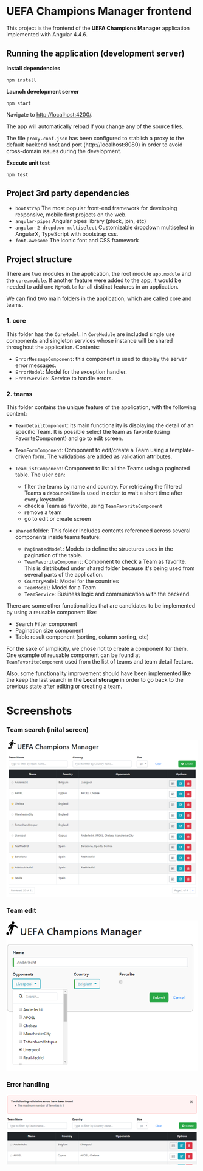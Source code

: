 # UEFA Champions Manager frontend

This project is the frontend of the **UEFA Champions Manager** application implemented with Angular 4.4.6. 

## Running the application (development server)

**Install dependencies**
```
npm install
```

**Launch development server**
```
npm start 
```
Navigate to [http://localhost:4200/](http://localhost:4200/). 

The app will automatically reload if you change any of the source files.

The file `proxy.conf.json` has been configured to stablish a proxy to the default backend host and port (http://localhost:8080) in order to avoid cross-domain issues during the development.

**Execute unit test**
```
npm test 
```

## Project 3rd party dependencies
- `bootstrap` The most popular front-end framework for developing responsive, mobile first projects on the web.
- `angular-pipes` Angular pipes library (pluck, join, etc)
- `angular-2-dropdown-multiselect`  Customizable dropdown multiselect in AngularX, TypeScript with bootstrap css.
- `font-awesome` The iconic font and CSS framework
  
                                    

## Project structure

There are two modules in the application, the root module `app.module` and the `core.module`. If another feature were added  to the app, it would be needed to add one `NgModule` for all distinct features in an application.

We can find two main folders in the application, which are called core and teams.

### 1. core
This folder has the `CoreModel`. In `CoreModule` are included single use components and singleton services whose instance will be shared throughout the application. Contents:

* `ErrorMessageComponent`: this component is used to display the server error messages.
* `ErrorModel`:  Model for the exception handler.
* `ErrorService`: Service to handle errors.

### 2. teams

This folder contains the unique feature of the application, with the following content:

* `TeamDetailComponent`: its main functionality is displaying the detail of an specific Team. It is possible select the team as favorite (using FavoriteComponent) and go to edit screen.

* `TeamFormComponent`: Component to edit/create a Team using a template-driven form. The validations are added as validation attributes.

* `TeamListComponent`: Component to list all the Teams using a paginated table. The user can:
  - filter the teams by name and country. For retrieving the filtered Teams a `debounceTime` is used in order to wait a short time after every keystroke
  - check a Team as favorite, using `TeamFavoriteComponent`
  - remove a team
  - go to edit or create screen

* `shared` folder:  This folder includes contents referenced across several components inside teams feature:
  - `PaginatedModel`: Models to define the structures uses in the pagination of the table.
  - `TeamFavoriteComponent`: Component to check a Team as favorite. This is distributed under shared folder because it's being used from several parts of the application.
  - `CountryModel`: Model for the countries
  - `TeamModel`: Model for a Team
  - `TeamService`: Business logic and communication with the backend.


There are some other functionalities that are candidates to be implemented by using a reusable component like:
  -  Search Filter component
  -  Pagination size component
  -  Table result component (sorting, column sorting, etc)

For the sake of simplicity, we chose not to create a component for them. One example of reusable component can be found at `TeamFavoriteComponent` used from the list of teams and team detail feature.

Also, some functionality improvement should have been implemented like the keep the last search in the **Local storage** in order to go back to the previous state after editing or creating a team.

# Screenshots

### Team search (inital screen)
![](../doc/champions-list.png)

### Team edit
![](../doc/champions-edit.png)

### Error handling
![](../doc/champions-error.png)
